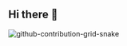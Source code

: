 ## Hi there 👋

![github-contribution-grid-snake](https://github.com/user-attachments/assets/45ac5797-5ef9-47e8-8797-946f256ac972)
